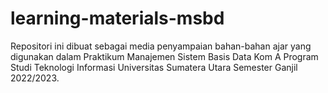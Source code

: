 # learning-materials-msbd
Repositori ini dibuat sebagai media penyampaian bahan-bahan ajar yang digunakan dalam Praktikum Manajemen Sistem Basis Data Kom A Program Studi Teknologi Informasi Universitas Sumatera Utara Semester Ganjil 2022/2023.
